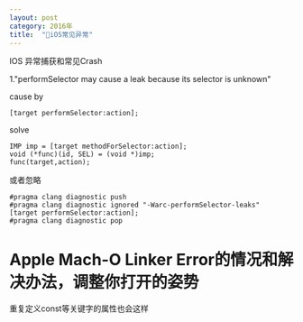 ```yaml
---
layout: post
category: 2016年
title:  "iOS常见异常"
---
```


IOS 异常捕获和常见Crash

1."performSelector may cause a leak because its selector is unknown"

cause by 

```
[target performSelector:action];
```

solve 

```
IMP imp = [target methodForSelector:action];
void (*func)(id, SEL) = (void *)imp;
func(target,action);
```

或者忽略

```
#pragma clang diagnostic push
#pragma clang diagnostic ignored "-Warc-performSelector-leaks"
[target performSelector:action];
#pragma clang diagnostic pop
```

# Apple Mach-O Linker Error的情况和解决办法，调整你打开的姿势

重复定义const等关键字的属性也会这样